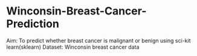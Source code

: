 # Winconsin-Breast-Cancer-Prediction
Aim: To predict whether breast cancer is malignant or benign using sci-kit learn(sklearn)
Dataset: Winconsin breast cancer data
